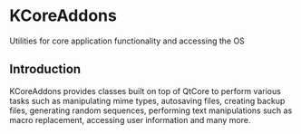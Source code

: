 # KCoreAddons

Utilities for core application functionality and accessing the OS

## Introduction

KCoreAddons provides classes built on top of QtCore to perform various tasks
such as manipulating mime types, autosaving files, creating backup files,
generating random sequences, performing text manipulations such as macro
replacement, accessing user information and many more.

